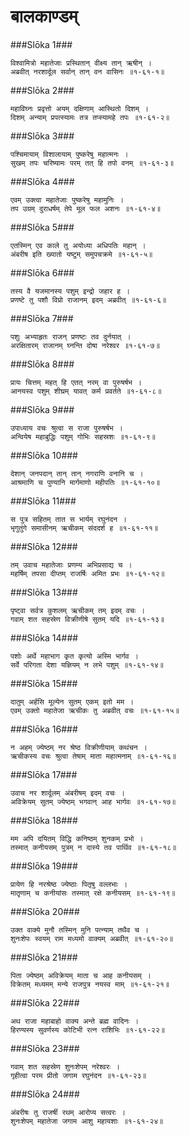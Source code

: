 बालकाण्डम्
===============================


###Slōka 1###


    विश्वामित्रो महातेजाः प्रस्थितान् वीक्ष्य तान् ऋषीन् ।
    अब्रवीत् नरशार्दूल सर्वान् तान् वन वासिनः ॥१-६१-१॥


###Slōka 2###


    महाविघ्नः प्रवृत्तो अयम् दक्षिणाम् आस्थितो दिशम् ।
    दिशम् अन्याम् प्रपत्स्यामः तत्र तप्स्यामहे तपः ॥१-६१-२॥


###Slōka 3###


    पश्चिमायाम् विशालायाम् पुष्करेषु महात्मनः ।
    सुखम् तपः चरिष्यामः परम् तत् हि तपो वनम् ॥१-६१-३॥


###Slōka 4###


    एवम् उक्त्वा महातेजाः पुष्करेषु महामुनिः ।
    तप उग्रम् दुराधर्षम् तेपे मूल फल अशनः ॥१-६१-४॥


###Slōka 5###


    एतस्मिन् एव काले तु अयोध्या अधिपतिः महान् ।
    अंबरीष इति ख्यातो यष्टुम् समुपचक्रमे ॥१-६१-५॥


###Slōka 6###


    तस्य वै यजमानस्य पशुम् इन्द्रो जहार ह ।
    प्रणष्टे तु पशौ विप्रो राजानम् इदम् अब्रवीत् ॥१-६१-६॥


###Slōka 7###


    पशुः अभ्याहृतः राजन् प्रणष्टः तव दुर्नयात् ।
    अरक्षितारम् राजानम् घ्नन्ति दोषा नरेश्वर ॥१-६१-७॥


###Slōka 8###


    प्रायः चित्तम् महत् हि एतत् नरम् वा पुरुषर्षभ ।
    आनयस्व पशुम् शीघ्रम् यावत् कर्म प्रवर्तते ॥१-६१-८॥


###Slōka 9###


    उपाध्याय वचः श्रुत्वा स राजा पुरुषर्षभ ।
    अन्वियेष महाबुद्धिः पशुम् गोभिः सहस्रशः ॥१-६१-९॥


###Slōka 10###


    देशान् जनपदान् तान् तान् नगराणि वनानि च ।
    आश्रमाणि च पुण्यानि मार्गमाणो महीपतिः ॥१-६१-१०॥


###Slōka 11###


    स पुत्र सहितम् तात स भार्यम् रघुनंदन ।
    भृगुतुंगे समासीनम् ऋचीकम् संददर्श ह ॥१-६१-११॥


###Slōka 12###


    तम् उवाच महातेजाः प्रणम्य अभिप्रसाद्य च ।
    महर्षिम् तपसा दीप्तम् राजर्षिः अमित प्रभः ॥१-६१-१२॥


###Slōka 13###


    पृष्ट्वा सर्वत्र कुशलम् ऋचीकम् तम् इदम् वचः ।
    गवाम् शत सहस्रेण विक्रीणीषे सुतम् यदि ॥१-६१-१३॥


###Slōka 14###


    पशोः अर्थे महाभाग कृत कृत्यो अस्मि भार्गव ।
    सर्वे परिगता देशा यज्ञियम् न लभे पशुम् ॥१-६१-१४॥


###Slōka 15###


    दातुम् अर्हसि मूल्येन सुतम् एकम् इतो मम ।
    एवम् उक्तो महातेजा ऋचीकः तु अब्रवीत् वचः ॥१-६१-१५॥


###Slōka 16###


    न अहम् ज्येष्ठम् नर श्रेष्ठ विक्रीणीयाम् कथंचन ।
    ऋचीकस्य वचः श्रुत्वा तेषाम् माता महात्मनाम् ॥१-६१-१६॥


###Slōka 17###


    उवाच नर शार्दूलम् अंबरीषम् इदम् वचः ।
    अविक्रेयम् सुतम् ज्येष्ठम् भगवान् आह भार्गवः ॥१-६१-१७॥


###Slōka 18###


    मम अपि दयितम् विद्धि कनिष्ठम् शुनकम् प्रभो ।
    तस्मात् कनीयसम् पुत्रम् न दास्ये तव पार्थिव ॥१-६१-१८॥


###Slōka 19###


    प्रायेण हि नरश्रेष्ठ ज्येष्ठाः पितृषु वल्लभाः ।
    मातॄणाम् च कनीयांसः तस्मात् रक्षे कनीयसम् ॥१-६१-१९॥


###Slōka 20###


    उक्त वाक्ये मुनौ तस्मिन् मुनि पत्न्याम् तथैव च ।
    शुनःशेपः स्वयम् राम मध्यमो वाक्यम् अब्रवीत् ॥१-६१-२०॥


###Slōka 21###


    पिता ज्येष्ठम् अविक्रेयम् माता च आह कनीयसम् ।
    विक्रेतम् मध्यमम् मन्ये राजपुत्र नयस्व माम् ॥१-६१-२१॥


###Slōka 22###


    अथ राजा महाबाहो वाक्य अन्ते ब्रह्म वादिनः ।
    हिरण्यस्य सुवर्णस्य कोटिभी रत्न राशिभिः ॥१-६१-२२॥


###Slōka 23###


    गवाम् शत सहस्रेण शुनःशेपम् नरेश्वरः ।
    गृहीत्वा परम प्रीतो जगाम रघुनंदन ॥१-६१-२३॥


###Slōka 24###


    अंबरीषः तु राजर्षी रथम् आरोप्य सत्वरः ।
    शुनःशेपम् महातेजा जगाम आशु महायशाः ॥१-६१-२४॥


